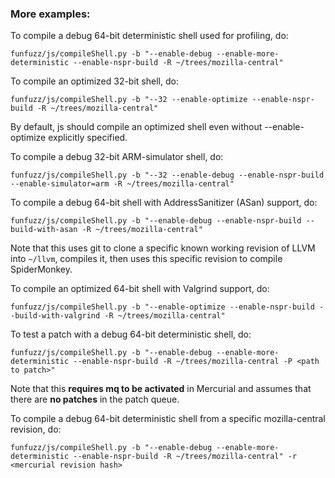 ### More examples:

To compile a debug 64-bit deterministic shell used for profiling, do:

`funfuzz/js/compileShell.py -b "--enable-debug --enable-more-deterministic --enable-nspr-build -R ~/trees/mozilla-central"`

To compile an optimized 32-bit shell, do:

`funfuzz/js/compileShell.py -b "--32 --enable-optimize --enable-nspr-build -R ~/trees/mozilla-central"`

By default, js should compile an optimized shell even without --enable-optimize explicitly specified.

To compile a debug 32-bit ARM-simulator shell, do:

`funfuzz/js/compileShell.py -b "--32 --enable-debug --enable-nspr-build --enable-simulator=arm -R ~/trees/mozilla-central"`

To compile a debug 64-bit shell with AddressSanitizer (ASan) support, do:

`funfuzz/js/compileShell.py -b "--enable-debug --enable-nspr-build --build-with-asan -R ~/trees/mozilla-central"`

Note that this uses git to clone a specific known working revision of LLVM into `~/llvm`, compiles it, then uses this specific revision to compile SpiderMonkey.

To compile an optimized 64-bit shell with Valgrind support, do:

`funfuzz/js/compileShell.py -b "--enable-optimize --enable-nspr-build --build-with-valgrind -R ~/trees/mozilla-central"`

To test a patch with a debug 64-bit deterministic shell, do:

`funfuzz/js/compileShell.py -b "--enable-debug --enable-more-deterministic --enable-nspr-build -R ~/trees/mozilla-central -P <path to patch>"`

Note that this **requires mq to be activated** in Mercurial and assumes that there are **no patches** in the patch queue.

To compile a debug 64-bit deterministic shell from a specific mozilla-central revision, do:

`funfuzz/js/compileShell.py -b "--enable-debug --enable-more-deterministic --enable-nspr-build -R ~/trees/mozilla-central" -r <mercurial revision hash>`

